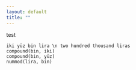 ```yaml
---
layout: default
title: ""
---
```


test

~~~ sdparse
iki yüz bin lira \n two hundred thousand liras
compound(bin, iki)
compound(bin, yüz)
nummod(lira, bin)
~~~

